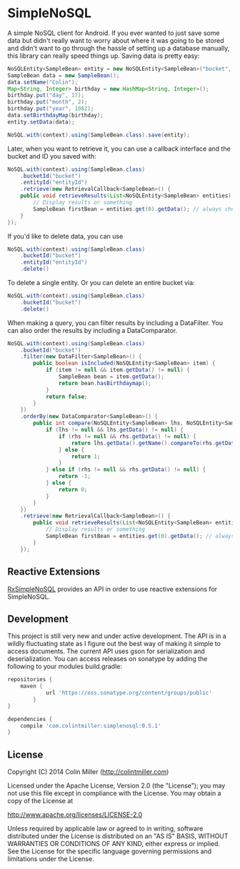 SimpleNoSQL
===========

A simple NoSQL client for Android. If you ever wanted to just save some data but didn't really want to worry about
where it was going to be stored and didn't want to go through the hassle of setting up a database manually, this
library can really speed things up. Saving data is pretty easy:

```java
NoSQLEntity<SampleBean> entity = new NoSQLEntity<SampleBean>("bucket", "entityId");
SampleBean data = new SampleBean();
data.setName("Colin");
Map<String, Integer> birthday = new HashMap<String, Integer>();
birthday.put("day", 17);
birthday.put("month", 2);
birthday.put("year", 1982);
data.setBirthdayMap(birthday);
entity.setData(data);

NoSQL.with(context).using(SampleBean.class).save(entity);
```

Later, when you want to retrieve it, you can use a callback interface and the bucket and ID you saved with:

```java
NoSQL.with(context).using(SampleBean.class)
    .bucketId("bucket")
    .entityId("entityId")
    .retrieve(new RetrievalCallback<SampleBean>() {
    public void retrieveResults(List<NoSQLEntity<SampleBean> entities) {
        // Display results or something 
        SampleBean firstBean = entities.get(0).getData(); // always check length of a list first...
    }   
});
```

If you'd like to delete data, you can use

```java
NoSQL.with(context).using(SampleBean.class)
    .bucketId("bucket")
    .entityId("entityId")
    .delete()
```

To delete a single entity. Or you can delete an entire bucket via:

```java
NoSQL.with(context).using(SampleBean.class)
    .bucketId("bucket")
    .delete()
```

When making a query, you can filter results by including a DataFilter. You can also order the results by including a
DataComparator.

```java
NoSQL.with(context).using(SampleBean.class)
    .bucketId("bucket")
    .filter(new DataFilter<SampleBean>() {
        public boolean isIncluded(NoSQLEntity<SampleBean> item) {
            if (item != null && item.getData() != null) {
                SampleBean bean = item.getData();
                return bean.hasBirthdaymap();
            }
            return false;
        }
    })
    .orderBy(new DataComparator<SampleBean>() {
        public int compare(NoSQLEntity<SampleBean> lhs, NoSQLEntity<SampleBean> rhs) {
            if (lhs != null && lhs.getData() != null) {
                if (rhs != null && rhs.getData() != null) {
                    return lhs.getData().getName().compareTo(rhs.getData().getName());
                } else {
                    return 1;
                }
            } else if (rhs != null && rhs.getData() != null) {
                return -1;
            } else {
                return 0;
            }
        }
    })
    .retrieve(new RetrievalCallback<SampleBean>() {
        public void retrieveResults(List<NoSQLEntity<SampleBean> entities) {
            // Display results or something
            SampleBean firstBean = entities.get(0).getData(); // always check length of a list first...
        }
    });
```

Reactive Extensions
-------------------

[RxSimpleNoSQL](https://github.com/xmartlabs/RxSimpleNoSQL) provides an API in order to use reactive extensions for SimpleNoSQL.

Development
-----------
This project is still very new and under active development. The API is in a wildly fluctuating state as I figure out
the best way of making it simple to access documents. The current API uses gson for serialization and deserialization.
You can access releases on sonatype by adding the following to your modules build.gradle:

```groovy
repositories {
    maven {
            url 'https://oss.sonatype.org/content/groups/public'
        }
}

dependencies {
    compile 'com.colintmiller:simplenosql:0.5.1'
}
```

License
-------

Copyright (C) 2014 Colin Miller (http://colintmiller.com)

Licensed under the Apache License, Version 2.0 (the "License");
you may not use this file except in compliance with the License.
You may obtain a copy of the License at

  http://www.apache.org/licenses/LICENSE-2.0

Unless required by applicable law or agreed to in writing, software
distributed under the License is distributed on an "AS IS" BASIS,
WITHOUT WARRANTIES OR CONDITIONS OF ANY KIND, either express or implied.
See the License for the specific language governing permissions and
limitations under the License.
